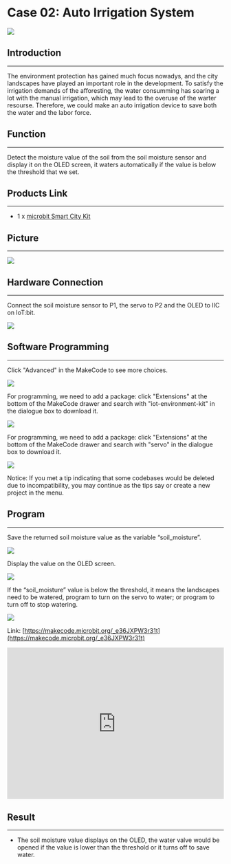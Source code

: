 # Case 02: Auto Irrigation System 

![](./images/microbit-Smart-City-Kit-case-02-01.png)

##  Introduction
---

The environment protection has gained much focus nowadys, and the city landscapes have played an important role in the development. To satisfy the irrigation demands of the afforesting, the water consumming has soaring a lot with the manual irrigation, which may lead to the overuse of the warter resourse. Therefore, we could make an auto irrigation device to save both the water and the labor force. 

##  Function

---

Detect the moisture value of the soil from the soil moisture sensor and display it on the OLED screen, it waters automatically if the value is below the threshold that we set. 

## Products Link
---
- 1 x [microbit Smart City Kit]()

## Picture
---

![](./images/microbit-Smart-City-Kit-case-02-02.png)


## Hardware Connection 
---

Connect the soil moisture sensor to P1,  the servo to P2 and the OLED to IIC on IoT:bit. 


![](./images/microbit-Smart-City-Kit-case-02-03.png)


## Software Programming 

---

Click "Advanced" in the MakeCode to see more choices.

![](./images/microbit-Smart-City-Kit-case-01-04.png)

For programming, we need to add a package: click "Extensions" at the bottom of the MakeCode drawer and search with "iot-environment-kit" in the dialogue box to download it. 

![](./images/microbit-Smart-City-Kit-case-01-05.png)

For programming, we need to add a package: click "Extensions" at the bottom of the MakeCode drawer and search with "servo" in the dialogue box to download it. 

![](./images/microbit-Smart-City-Kit-case-01-06.png)

Notice: If you met a tip indicating that some codebases would be deleted due to incompatibility, you may continue as the tips say or create a new project in the menu. 

## Program 

---
Save the returned soil moisture value as the variable “soil_moisture”. 

![](./images/microbit-Smart-City-Kit-case-02-07.png)

Display the value on the OLED screen. 

![](./images/microbit-Smart-City-Kit-case-02-08.png)

If the “soil_moisture” value is below the threshold, it means the landscapes need to be watered, program to turn on the servo to water; or program to turn off to stop watering. 

![](./images/microbit-Smart-City-Kit-case-02-09.png)


Link: [https://makecode.microbit.org/_e36JXPW3r31t](https://makecode.microbit.org/_e36JXPW3r31t)

<div style="position:relative;height:0;padding-bottom:70%;overflow:hidden;">
<iframe style="position:absolute;top:0;left:0;width:100%;height:100%;" src="https://makecode.microbit.org/#pub:https://makecode.microbit.org/_e36JXPW3r31t" frameborder="0" sandbox="allow-popups allow-forms allow-scripts allow-same-origin">
</iframe>
</div>  


## Result
---
- The soil moisture value displays on the OLED, the water valve would be opened if the value is lower than the threshold or it turns off to save water. 



